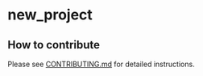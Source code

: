 # new_project

## How to contribute
Please see [CONTRIBUTING.md](CONTRIBUTING.md) for detailed instructions.
